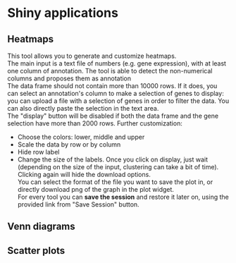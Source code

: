 # Shiny applications

## Heatmaps

This tool allows you to generate and customize heatmaps.<br>
The main input is a text file of numbers (e.g. gene expression), with at least one column of annotation. The tool is able to detect the non-numerical columns and proposes them as annotation<br>
The data frame should not contain more than 10000 rows. If it does, you can select an annotation's column to make a selection of genes to display: you can upload a file with a selection of genes in order to filter the data. You can also directly paste the selection in the text area.<br>
The "display" button will be disabled if both the data frame and the gene selection have more than 2000 rows.
Further customization:
* Choose the colors: lower, middle and upper
* Scale the data by row or by column
* Hide row label
* Change the size of the labels.
Once you click on display, just wait (depending on the size of the input, clustering can take a bit of time). Clicking again will hide the download options.<br>
You can select the format of the file you want to save the plot in, or directly download png of the graph in the plot widget.<br>
For every tool you can **save the session** and restore it later on, using the provided link from "Save Session" button.


## Venn diagrams

## Scatter plots


